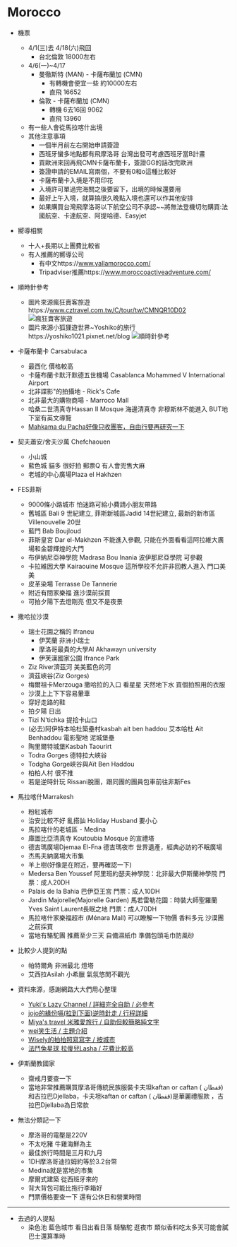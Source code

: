 # Morocco
- 機票
    - 4/1(三)去 4/18(六)飛回
        - 台北倫敦 18000左右
    - 4/6(一)~4/17
        - 曼徹斯特 (MAN) - 卡薩布蘭加 (CMN)
            - 有轉機會便宜一些  約10000左右 
            - 直飛 16652
        - 倫敦 - 卡薩布蘭加 (CMN)
            - 轉機 6去16回 9062
            - 直飛 13960
    - 有一些人會從馬拉喀什出境
    - 其他注意事項
        - 一個半月前左右開始申請簽證
        - 西班牙蠻多地點都有飛摩洛哥 台灣出發可考慮西班牙當B計畫
        - 買歐洲來回再飛CMN卡薩布蘭卡，簽證GG的話改完歐洲
        - 簽證申請的EMAIL寫兩個，不要有0和o這種比較好
        - 卡薩布蘭卡入境是不用印花
        - 入境許可單過完海關之後要留下，出境的時候還要用
        - 最好上午入境，就算搞很久晚點入境也還可以作其他安排
        - 如果購買台灣飛摩洛哥以下航空公司不承認~~將無法登機切勿購買:法國航空、卡達航空、阿提哈德、Easyjet

- 嚮導相關
    - 十人+長期以上團費比較省
    - 有人推薦的嚮導公司
        - 有中文https://www.yallamorocco.com/
        - Tripadviser推薦https://www.moroccoactiveadventure.com/

- 順時針參考
    - 圖片來源瘋狂賣客旅遊https://www.cztravel.com.tw/C/tour/tw/CMNQR10D02
    ![瘋狂賣客旅遊](http://www.liontravel.com/Comm/2TRS/HotSale/photo/05/20170816_MAP.jpg)
    - 圖片來源小狐狸遊世界~Yoshiko的旅行https://yoshiko1021.pixnet.net/blog
    ![順時針參考](https://pic.pimg.tw/yoshiko1021/1519176106-2103964450.jpg)

- 卡薩布蘭卡 Carsabulaca
    - 最西化 價格較高
    - 卡薩布蘭卡默汗默德五世機場 Casablanca Mohammed V International Airport
    - 北非諜影"的拍攝地 - Rick's Cafe
    - 北非最大的購物商場 - Marroco Mall
    - 哈桑二世清真寺Hassan II Mosque 海邊清真寺 非穆斯林不能進入 BUT地下室有英文導覽
    - [Mahkama du Pacha好像只收團客，自由行要再研究一下](https://haruhii.pixnet.net/blog/post/44994843)

- 契夫蕭安/舍夫沙萬 Chefchaouen
    - 小山城
    - 藍色城 貓多 很好拍 郵票Q 有人會兜售大麻
    - 老城的中心廣場Plaza el Hakhzen

- FES菲斯
    - 9000條小路城市 怕迷路可給小費請小朋友帶路
    - 舊城區 Bali 9 世紀建立, 菲斯新城區Jadid 14世紀建立, 最新的新市區 Villenouvelle 20世
    - 藍門 Bab Boujloud
    - 菲斯皇宮 Dar el-Makhzen 不能進入參觀, 只能在外面看看這阿拉維大廣場和金碧輝煌的大門
    - 布伊納尼亞神學院 Madrasa Bou Inania 波伊那尼亞學院 可參觀
    - 卡拉維因大學 Kairaouine Mosque  這所學校不允許非回教人進入 門口美美
    - 皮革染場 Terrasse De Tannerie
    - 附近有間家樂福 進沙漠前採買
    - 可拍夕陽下去燈剛亮 但又不是夜景

- 撒哈拉沙漠
    - 瑞士花園之稱的 Ifraneu     
        - 伊芙蘭 非洲小瑞士
        - 摩洛哥最貴的大學Al Akhawayn university
        - 伊芙漢國家公園 Ifrance Park
    - Ziz River濟茲河 美美藍色的河
    - 濟茲峽谷(Ziz Gorges) 
    - 梅爾祖卡Merzouga 撒哈拉的入口 看星星 天然地下水 買個拍照用的衣服
    - 沙漠上上下下容易暈車
    - 穿好走路的鞋
    - 拍夕陽 日出
    - Tizi N'tichka 提拾卡山口
    - (必去)阿伊特本哈杜築壘村kasbah ait ben haddou  艾本哈杜 Ait Benhaddou 電影聖地 泥城堡壘
    - 陶里爾特城堡Kasbah Taourirt
    - Todra Gorges 德特拉大峽谷
    - Todgha Gorge峽谷與Aït Ben Haddou
    - 柏柏人村 很不推
    - 若是逆時針玩 Rissani脫團，跟同團的團員包車前往非斯Fes

- 馬拉喀什Marrakesh  
    - 粉紅城市
    - 治安比較不好 亂搭訕 Holiday Husband 要小心
    - 馬拉喀什的老城區 - Medina
    - 庫圖比亞清真寺 Koutoubia Mosque 的宣禮塔
    - 德吉瑪廣場Djemaa El-Fna  德吉瑪夜市 世界遺產，經典必訪的不眠廣場
    - 杰馬夫納廣場大市集
    - 羊上樹(好像是在附近，要再確認一下)
    - Medersa Ben Youssef 阿里班約瑟夫神學院：北非最大伊斯蘭神學院 門票：成人20DH
    - Palais de la Bahia 巴伊亞王宮 門票：成人10DH
    - Jardin Majorelle(Majorelle Garden) 馬若雷勒花園：時裝大師聖羅蘭Yves Saint Laurent長眠之地 門票：成人70DH
    - 馬拉喀什家樂福超市 (Ménara Mall) 可以瞭解一下物價 香料多元 沙漠團之前採買
    - 當地有駱駝團 推薦至少三天 自備濕紙巾 準備包頭毛巾防風砂

- 比較少人提到的點
    - 帕特爾角 非洲最北 燈塔
    - 艾西拉Asilah 小希臘 氣氛悠閒不觀光

- 資料來源，感謝網路大大們用心整理
    - [Yuki's Lazy Channel / 詳細完全自助 / 必參考](https://haruhii.pixnet.net/blog/post/45171618-%E6%91%A9%E6%B4%9B%E5%93%A5%E8%87%AA%E5%8A%A9%E8%A1%8C%E7%A8%8B)
    - [jojo的緣份嗝(拉到下面)逆時針走 / 行程詳細](https://joannlsf.pixnet.net/blog/post/467916752-%5B%E6%91%A9%E6%B4%9B%E5%93%A5%5D10%E6%97%A5%E8%87%AA%E7%94%B1%E8%A1%8Cday1-1-%E6%91%A9%E6%B4%9B%E5%93%A5%E8%A1%8C%E7%A8%8B---%E6%8A%B5%E9%81%94%E5%8D%A1)
    - [Miya's travel 米雅愛旅行 / 自助但較簡略純文字](https://xvexvexve.pixnet.net/blog/post/31346764-morocco)
    - [wei笑生活 / 主題介紹](https://weismile.tw/category/travel/moroccotravel/)
    - [Wisely的拍拍照寫寫字 / 按城市](https://www.wiselyview.cc/read-category/wisely-world-travel/morocco-africa-travel)
    - [法鬥兔星球 拉傻兒Lasha / 花費比較高](https://lasha.tw/morocco/)

- 伊斯蘭教國家
    - 齋戒月要查一下
    - 當地非常推薦購買摩洛哥傳統民族服裝卡夫坦kaftan or caftan ( قفطان) 和吉拉巴Djellaba，卡夫坦kaftan or caftan ( قفطان)是華麗禮服款 ，吉拉巴Djellaba為日常款

- 無法分類記一下
    - 摩洛哥的電壓是220V
    - 不太吃豬 牛雞海鮮為主
    - 最佳旅行時間是三月和九月
    - 1DH摩洛哥迪拉姆約等於3.2台幣
    - Medina就是當地的市集
    - 摩爾式建築 從西班牙來的
    - 背大背包可能比拖行李箱好
    - 門票價格要查一下 還有公休日和營業時間

---
- 去過的人提點
    - 染色池 藍色城市 看日出看日落 騎駱駝 逛夜市 類似香料吃太多天可能會膩 巴士還算準時